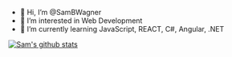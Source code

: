 - 👋 Hi, I’m @SamBWagner
- 👀 I’m interested in Web Development
- 🌱 I’m currently learning JavaScript, REACT, C#, Angular, .NET

[![Sam's github stats](https://github-readme-stats.vercel.app/api?username=SamBWagner&theme=dark)](https://github.com/SamBWagner/github-readme-stats)
